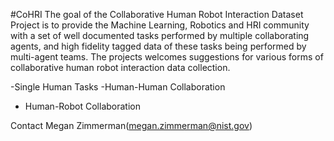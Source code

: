 #CoHRI
The goal of the Collaborative Human Robot Interaction Dataset Project is to provide the Machine Learning, Robotics and HRI community with a set of well documented tasks performed by multiple collaborating agents, and high fidelity tagged data of these tasks being performed by multi-agent teams. The projects welcomes suggestions for various forms of collaborative human robot interaction data collection.

-Single Human Tasks
-Human-Human Collaboration
- Human-Robot Collaboration

Contact Megan Zimmerman(megan.zimmerman@nist.gov)
